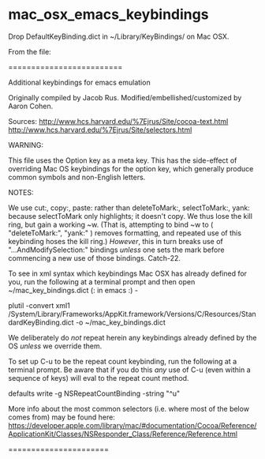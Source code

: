 mac_osx_emacs_keybindings
=========================

Drop DefaultKeyBinding.dict in ~/Library/KeyBindings/ on Mac OSX.

From the file:

=========================

Additional keybindings for emacs emulation

Originally compiled by Jacob Rus.  Modified/embellished/customized by Aaron Cohen.

Sources:
  http://www.hcs.harvard.edu/%7Ejrus/Site/cocoa-text.html
  http://www.hcs.harvard.edu/%7Ejrus/Site/selectors.html

WARNING:

This file uses the Option key as a meta key.  This has the side-effect of overriding Mac OS keybindings for the option key, which generally
produce common symbols and non-English letters.

NOTES:

We use cut:, copy:, paste: rather than deleteToMark:, selectToMark:, yank: because selectToMark only highlights; it doesn't copy.
We thus lose the kill ring, but gain a working ~w.  (That is, attempting to bind ~w to ( "deleteToMark:", "yank:" ) removes formatting,
 and repeated use of this keybinding hoses the kill ring.)
*However*, this in turn breaks use of "...AndModifySelection:" bindings *unless* one sets the mark before commencing a new use of those bindings.
Catch-22.

To see in xml syntax which keybindings Mac OSX has already defined for you, run the following at a terminal prompt and then open ~/mac_key_bindings.dict (: in emacs :) -

plutil -convert xml1 /System/Library/Frameworks/AppKit.framework/Versions/C/Resources/StandardKeyBinding.dict -o ~/mac_key_bindings.dict

We deliberately do *not* repeat herein any keybindings already defined by the OS *unless* we override them.

To set up C-u to be the repeat count keybinding, run the following at a terminal prompt.
Be aware that if you do this *any* use of C-u (even within a sequence of keys) will eval to the repeat count method.

defaults write -g NSRepeatCountBinding -string "^u"

More info about the most common selectors (i.e. where most of the below comes from) may be found here:
  https://developer.apple.com/library/mac/#documentation/Cocoa/Reference/ApplicationKit/Classes/NSResponder_Class/Reference/Reference.html

======================